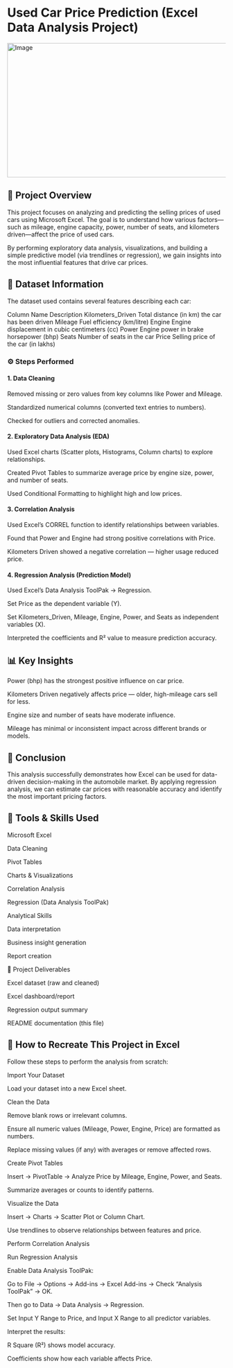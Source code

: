 # Used Car Price Prediction (Excel Data Analysis Project)

<img width="551" height="310" alt="Image" src="https://github.com/user-attachments/assets/6cdb5032-9942-4bbb-be54-fd6a354a5e31" />

## 📘 Project Overview

This project focuses on analyzing and predicting the selling prices of used cars using Microsoft Excel.
The goal is to understand how various factors—such as mileage, engine capacity, power, number of seats, and kilometers driven—affect the price of used cars.

By performing exploratory data analysis, visualizations, and building a simple predictive model (via trendlines or regression), we gain insights into the most influential features that drive car prices.

## 🧾 Dataset Information

The dataset used contains several features describing each car:

Column Name	Description
Kilometers_Driven	Total distance (in km) the car has been driven
Mileage	Fuel efficiency (km/litre)
Engine	Engine displacement in cubic centimeters (cc)
Power	Engine power in brake horsepower (bhp)
Seats	Number of seats in the car
Price	Selling price of the car (in lakhs)
### ⚙️ Steps Performed
#### 1. Data Cleaning

Removed missing or zero values from key columns like Power and Mileage.

Standardized numerical columns (converted text entries to numbers).

Checked for outliers and corrected anomalies.

#### 2. Exploratory Data Analysis (EDA)

Used Excel charts (Scatter plots, Histograms, Column charts) to explore relationships.

Created Pivot Tables to summarize average price by engine size, power, and number of seats.

Used Conditional Formatting to highlight high and low prices.

#### 3. Correlation Analysis

Used Excel’s CORREL function to identify relationships between variables.

Found that Power and Engine had strong positive correlations with Price.

Kilometers Driven showed a negative correlation — higher usage reduced price.

#### 4. Regression Analysis (Prediction Model)

Used Excel’s Data Analysis ToolPak → Regression.

Set Price as the dependent variable (Y).

Set Kilometers_Driven, Mileage, Engine, Power, and Seats as independent variables (X).

Interpreted the coefficients and R² value to measure prediction accuracy.

## 📊 Key Insights

Power (bhp) has the strongest positive influence on car price.

Kilometers Driven negatively affects price — older, high-mileage cars sell for less.

Engine size and number of seats have moderate influence.

Mileage has minimal or inconsistent impact across different brands or models.

## 🎯 Conclusion

This analysis successfully demonstrates how Excel can be used for data-driven decision-making in the automobile market.
By applying regression analysis, we can estimate car prices with reasonable accuracy and identify the most important pricing factors.

## 🧰 Tools & Skills Used

Microsoft Excel

Data Cleaning

Pivot Tables

Charts & Visualizations

Correlation Analysis

Regression (Data Analysis ToolPak)

Analytical Skills

Data interpretation

Business insight generation

Report creation

📁 Project Deliverables

Excel dataset (raw and cleaned)

Excel dashboard/report

Regression output summary

README documentation (this file)

## 🧩 How to Recreate This Project in Excel

Follow these steps to perform the analysis from scratch:

Import Your Dataset

Load your dataset into a new Excel sheet.

Clean the Data

Remove blank rows or irrelevant columns.

Ensure all numeric values (Mileage, Power, Engine, Price) are formatted as numbers.

Replace missing values (if any) with averages or remove affected rows.

Create Pivot Tables

Insert → PivotTable → Analyze Price by Mileage, Engine, Power, and Seats.

Summarize averages or counts to identify patterns.

Visualize the Data

Insert → Charts → Scatter Plot or Column Chart.

Use trendlines to observe relationships between features and price.

Perform Correlation Analysis

Run Regression Analysis

Enable Data Analysis ToolPak:

Go to File → Options → Add-ins → Excel Add-ins → Check “Analysis ToolPak” → OK.

Then go to Data → Data Analysis → Regression.

Set Input Y Range to Price, and Input X Range to all predictor variables.

Interpret the results:

R Square (R²) shows model accuracy.

Coefficients show how each variable affects Price.

